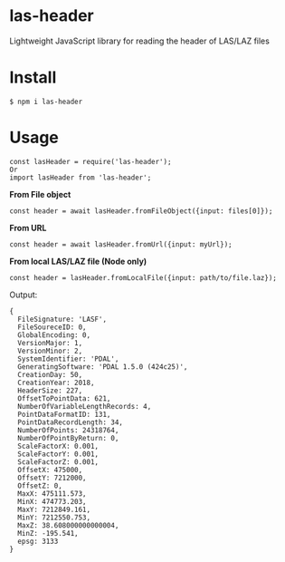 # las-header

Lightweight JavaScript library for reading the header of LAS/LAZ files

# Install
```
$ npm i las-header
```

# Usage
```
const lasHeader = require('las-header');
Or
import lasHeader from 'las-header';
```

**From File object**
```
const header = await lasHeader.fromFileObject({input: files[0]});
```

**From URL**
```
const header = await lasHeader.fromUrl({input: myUrl});
```

**From local LAS/LAZ file (Node only)**
```
const header = lasHeader.fromLocalFile({input: path/to/file.laz});
```

Output:
```
{ 
  FileSignature: 'LASF',
  FileSoureceID: 0,
  GlobalEncoding: 0,
  VersionMajor: 1,
  VersionMinor: 2,
  SystemIdentifier: 'PDAL',
  GeneratingSoftware: 'PDAL 1.5.0 (424c25)',
  CreationDay: 50,
  CreationYear: 2018,
  HeaderSize: 227,
  OffsetToPointData: 621,
  NumberOfVariableLengthRecords: 4,
  PointDataFormatID: 131,
  PointDataRecordLength: 34,
  NumberOfPoints: 24318764,
  NumberOfPointByReturn: 0,
  ScaleFactorX: 0.001,
  ScaleFactorY: 0.001,
  ScaleFactorZ: 0.001,
  OffsetX: 475000,
  OffsetY: 7212000,
  OffsetZ: 0,
  MaxX: 475111.573,
  MinX: 474773.203,
  MaxY: 7212849.161,
  MinY: 7212550.753,
  MaxZ: 38.608000000000004,
  MinZ: -195.541,
  epsg: 3133 
}
```
